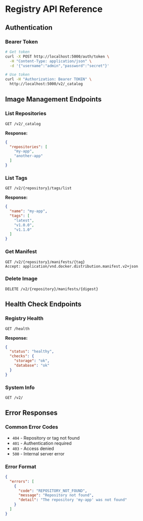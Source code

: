 # Registry API Reference

## Authentication

### Bearer Token
```bash
# Get token
curl -X POST http://localhost:5000/auth/token \
  -H "Content-Type: application/json" \
  -d '{"username":"admin","password":"secret"}'

# Use token
curl -H "Authorization: Bearer TOKEN" \
  http://localhost:5000/v2/_catalog
```

## Image Management Endpoints

### List Repositories
```http
GET /v2/_catalog
```

**Response:**
```json
{
  "repositories": [
    "my-app",
    "another-app"
  ]
}
```

### List Tags
```http
GET /v2/{repository}/tags/list
```

**Response:**
```json
{
  "name": "my-app",
  "tags": [
    "latest",
    "v1.0.0",
    "v1.1.0"
  ]
}
```

### Get Manifest
```http
GET /v2/{repository}/manifests/{tag}
Accept: application/vnd.docker.distribution.manifest.v2+json
```

### Delete Image
```http
DELETE /v2/{repository}/manifests/{digest}
```

## Health Check Endpoints

### Registry Health
```http
GET /health
```

**Response:**
```json
{
  "status": "healthy",
  "checks": {
    "storage": "ok",
    "database": "ok"
  }
}
```

### System Info
```http
GET /v2/
```

## Error Responses

### Common Error Codes
- `404` - Repository or tag not found
- `401` - Authentication required
- `403` - Access denied
- `500` - Internal server error

### Error Format
```json
{
  "errors": [
    {
      "code": "REPOSITORY_NOT_FOUND",
      "message": "Repository not found",
      "detail": "The repository 'my-app' was not found"
    }
  ]
}
```